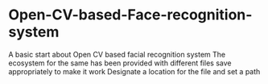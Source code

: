 # Open-CV-based-Face-recognition-system
A basic start about Open CV based facial recognition system
The ecosystem for the same has been provided with different files save appropriately to make it work
Designate a location for the file and set a path
